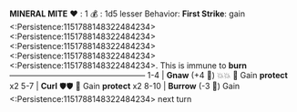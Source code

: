 __**MINERAL MITE**__
❤️ : 1
💰 : 1d5 lesser
Behavior: **First Strike**: gain <:Persistence:1151788148322484234><:Persistence:1151788148322484234><:Persistence:1151788148322484234><:Persistence:1151788148322484234><:Persistence:1151788148322484234>. This is immune to __burn__
—————————————————
1-4   | **Gnaw** (+4 🎲) 💥💥 🔀 Gain __protect__ x2 
5-7   | **Curl**  🛡️🛡️ 🔀 Gain __protect__ x2
8-10 | **Burrow** (-3 🎲) Gain <:Persistence:1151788148322484234> next turn
